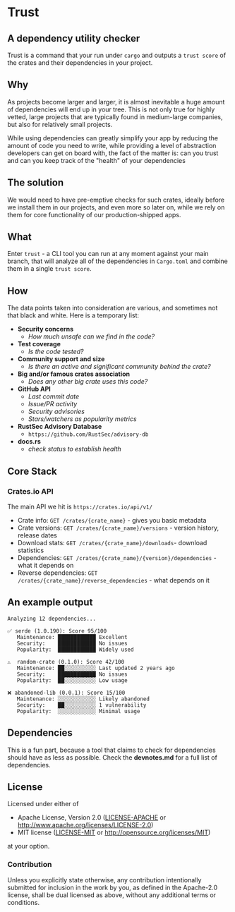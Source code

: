 # Trust

## A dependency utility checker

Trust is a command that your run under `cargo` and outputs a `trust score` of the crates and their dependencies in your project.

## Why

As projects become larger and larger, it is almost inevitable a huge amount of dependencies will end up in your tree. This is not only true for highly vetted, large projects that are typically found in medium-large companies, but also for relatively small projects.

While using dependencies can greatly simplify your app by reducing the amount of code you need to write, while providing a level of abstraction developers can get on board with, the fact of the matter is: can you trust and can you keep track of the "health" of your dependencies

## The solution

We would need to have pre-emptive checks for such crates, ideally before we install them in our projects, and even more so later on, while we rely on them for core functionality of our production-shipped apps.

## What

Enter `trust` - a CLI tool you can run at any moment against your main branch, that will analyze all of the dependencies in `Cargo.toml` and combine them in a single `trust score`.

## How

The data points taken into consideration are various, and sometimes not that black and white. Here is a temporary list:

- **Security concerns**
  - _How much unsafe can we find in the code?_
- **Test coverage**
  - _Is the code tested?_
- **Community support and size**
  - _Is there an active and significant community behind the crate?_
- **Big and/or famous crates association**
  - _Does any other big crate uses this code?_
- **GitHub API**
  - _Last commit date_
  - _Issue/PR activity_
  - _Security advisories_
  - _Stars/watchers as popularity metrics_
- **RustSec Advisory Database**
  - `https://github.com/RustSec/advisory-db`
- **docs.rs**
  - _check status to establish health_

## Core Stack

### Crates.io API

The main API we hit is `https://crates.io/api/v1/`

- Crate info: `GET /crates/{crate_name}` - gives you basic metadata
- Crate versions: `GET /crates/{crate_name}/versions` - version history, release dates
- Download stats: `GET /crates/{crate_name}/downloads`- download statistics
- Dependencies: `GET /crates/{crate_name}/{version}/dependencies` - what it depends on
- Reverse dependencies: `GET /crates/{crate_name}/reverse_dependencies` - what depends on it

## An example output

```$ cargo trust
Analyzing 12 dependencies...

✅ serde (1.0.190): Score 95/100
   Maintenance: ████████████ Excellent
   Security:    ████████████ No issues
   Popularity:  ████████████ Widely used

⚠️  random-crate (0.1.0): Score 42/100
   Maintenance: ██░░░░░░░░░░ Last updated 2 years ago
   Security:    ████████████ No issues
   Popularity:  ██░░░░░░░░░░ Low usage

❌ abandoned-lib (0.0.1): Score 15/100
   Maintenance: ░░░░░░░░░░░░ Likely abandoned
   Security:    ██░░░░░░░░░░ 1 vulnerability
   Popularity:  ░░░░░░░░░░░░ Minimal usage
```

## Dependencies

This is a fun part, because a tool that claims to check for dependencies should have as less as possible.
Check the **devnotes.md** for a full list of dependencies.

## License

Licensed under either of

- Apache License, Version 2.0 ([LICENSE-APACHE](LICENSE-APACHE) or http://www.apache.org/licenses/LICENSE-2.0)
- MIT license ([LICENSE-MIT](LICENSE-MIT) or http://opensource.org/licenses/MIT)

at your option.

### Contribution

Unless you explicitly state otherwise, any contribution intentionally submitted
for inclusion in the work by you, as defined in the Apache-2.0 license, shall be
dual licensed as above, without any additional terms or conditions.
